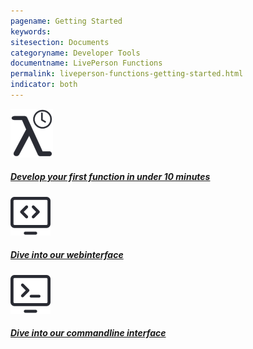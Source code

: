 ```yaml
---
pagename: Getting Started
keywords:
sitesection: Documents
categoryname: Developer Tools
documentname: LivePerson Functions
permalink: liveperson-functions-getting-started.html
indicator: both
---
```


<div class="card-container">
    <a  class="welcome-card"  href="/liveperson-functions-getting-started-your-first-function.html" style="flex: 0 100%;">
      <img class="container-image" src="img/functions/ic_functions_first_fn.svg"/>
      <h5 class="welcome-title">Develop your first function in under 10 minutes</h5>
    </a>
      <a  class="welcome-card"  href="/liveperson-functions-getting-started-development-deep-dive-ui.html">
      <img class="container-image" src="img/functions/ic_functions_ui.svg"/>
      <h5 class="welcome-title">Dive into our webinterface</h5>
    </a>
    <a  class="welcome-card"  href="/liveperson-functions-getting-started-development-deep-dive-cli.html">
      <img class="container-image" src="img/functions/ic_functions_cli.svg"/>
      <h5 class="welcome-title">Dive into our commandline interface</h5>
    </a>
</div>